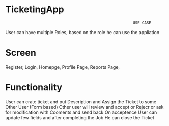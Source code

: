 # TicketingApp

                                                            USE CASE
                                                            
User can have multiple Roles, based on the role he can use the appliation


# Screen
Register, Login, Homepge, Profile Page, Reports Page, 

# Functionality
User can crate ticket and put Description and Assign the Ticket to some Other User (Form based)
Other user will review and accept or Rejecr or ask for modification with Cooments and send back
On acceptence User can update few fields and after completing the Job He can close the Ticket

